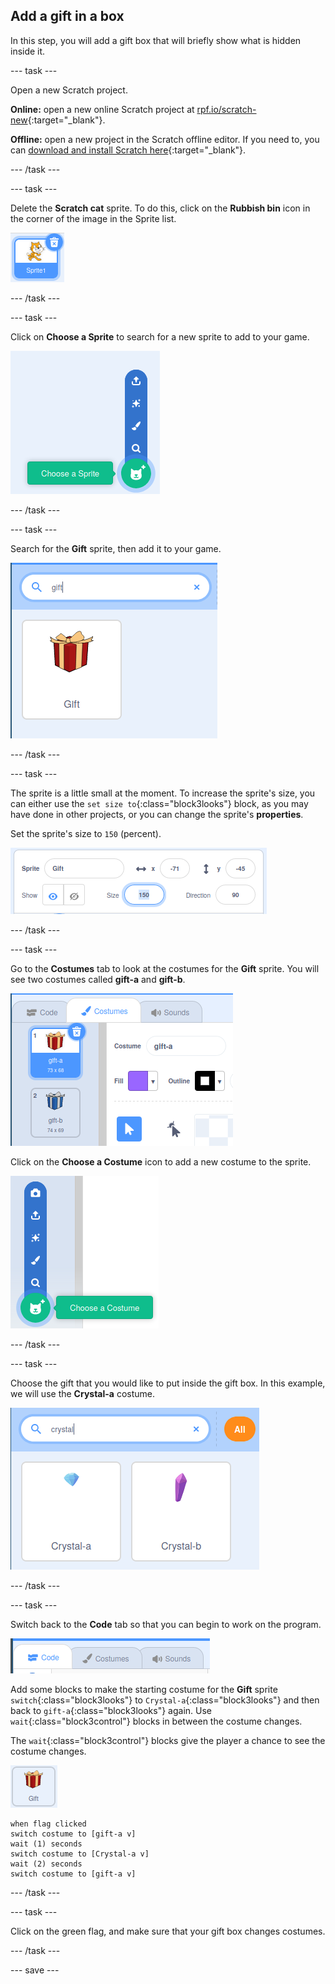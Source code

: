 ## Add a gift in a box

In this step, you will add a gift box that will briefly show what is hidden inside it.

--- task ---

Open a new Scratch project.

**Online:** open a new online Scratch project at [rpf.io/scratch-new](http://rpf.io/scratch-new){:target="_blank"}.

**Offline:** open a new project in the Scratch offline editor. If you need to, you can [download and install Scratch here](http://rpf.io/scratchoff){:target="_blank"}.

--- /task ---

--- task ---

Delete the **Scratch cat** sprite. To do this, click on the **Rubbish bin** icon in the corner of the image in the Sprite list.

![image showing Scratch cat icon, with trashcan in the top right hand corner](images/delete-cat.png)

--- /task ---

--- task ---

Click on **Choose a Sprite** to search for a new sprite to add to your game.

![image showing the choose sprite icon with expanded options](images/choose-sprite.png)

--- /task ---

--- task ---

Search for the **Gift** sprite, then add it to your game.

![image showing the search bar with "gift" typed in and the gift sprite below it](images/add-gift.png)

--- /task ---

--- task ---

The sprite is a little small at the moment. To increase the sprite's size, you can either use the `set size to`{:class="block3looks"} block, as you may have done in other projects, or you can change the sprite's **properties**.

Set the sprite's size to `150` (percent).

![image showing properties for the sprite with the size set to 150 percent](images/set-size.png)

--- /task ---

--- task ---

Go to the **Costumes** tab to look at the costumes for the **Gift** sprite. You will see two costumes called **gift-a** and **gift-b**.

![image showing the costumes tab for the gift sprite, along with the two default costumes](images/gift-costumes.png)

Click on the **Choose a Costume** icon to add a new costume to the sprite.

![image showing the expanded choose a costume icon](images/choose-costume.png)

--- /task ---

--- task ---

Choose the gift that you would like to put inside the gift box. In this example, we will use the **Crystal-a** costume.

![image showing the search for a crystal costume, with Crystal-a and Crystal-b shown](images/choose-crystal-costume.png)

--- /task ---

--- task ---

Switch back to the **Code** tab so that you can begin to work on the program.

![image showing code tab selected](images/code-tab.png)

Add some blocks to make the starting costume for the **Gift** sprite `switch`{:class="block3looks"} to `Crystal-a`{:class="block3looks"} and then back to `gift-a`{:class="block3looks"} again. Use `wait`{:class="block3control"} blocks in between the costume changes.

The `wait`{:class="block3control"} blocks give the player a chance to see the costume changes.

![image of the gift sprite](images/gift-sprite.png)

```blocks3
when flag clicked
switch costume to [gift-a v]
wait (1) seconds
switch costume to [Crystal-a v]
wait (2) seconds
switch costume to [gift-a v]
``` 

--- /task ---

--- task ---

Click on the green flag, and make sure that your gift box changes costumes.

--- /task ---

--- save ---
